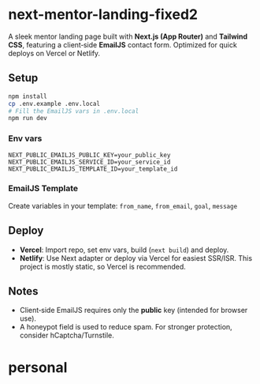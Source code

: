 # next-mentor-landing-fixed2

A sleek mentor landing page built with **Next.js (App Router)** and **Tailwind CSS**, featuring a client‑side **EmailJS** contact form. Optimized for quick deploys on Vercel or Netlify.

## Setup

```bash
npm install
cp .env.example .env.local
# Fill the EmailJS vars in .env.local
npm run dev
```

### Env vars

```
NEXT_PUBLIC_EMAILJS_PUBLIC_KEY=your_public_key
NEXT_PUBLIC_EMAILJS_SERVICE_ID=your_service_id
NEXT_PUBLIC_EMAILJS_TEMPLATE_ID=your_template_id
```

### EmailJS Template
Create variables in your template: `from_name`, `from_email`, `goal`, `message`

## Deploy
- **Vercel**: Import repo, set env vars, build (`next build`) and deploy.
- **Netlify**: Use Next adapter or deploy via Vercel for easiest SSR/ISR. This project is mostly static, so Vercel is recommended.

## Notes
- Client‑side EmailJS requires only the **public** key (intended for browser use).
- A honeypot field is used to reduce spam. For stronger protection, consider hCaptcha/Turnstile.
# personal
